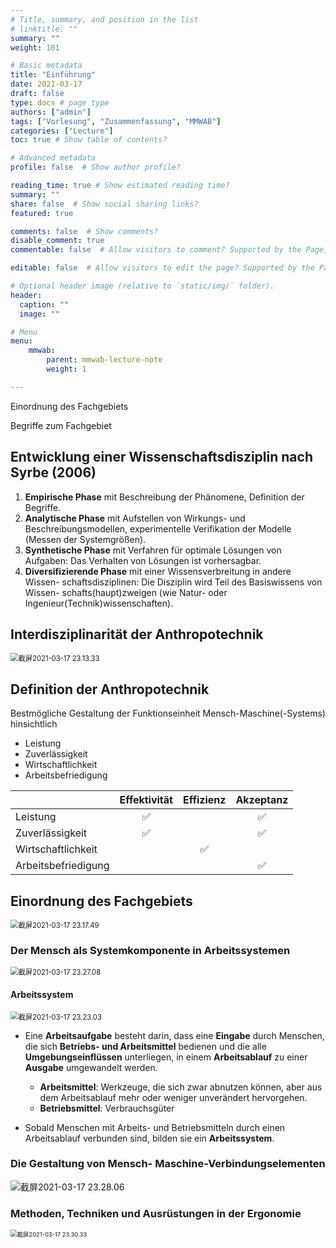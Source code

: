 ```yaml
---
# Title, summary, and position in the list
# linktitle: ""
summary: ""
weight: 101

# Basic metadata
title: "Einführung"
date: 2021-03-17
draft: false
type: docs # page type
authors: ["admin"]
tags: ["Vorlesung", "Zusammenfassung", "MMWAB"]
categories: ["Lecture"]
toc: true # Show table of contents?

# Advanced metadata
profile: false  # Show author profile?

reading_time: true # Show estimated reading time?
summary: ""
share: false  # Show social sharing links?
featured: true

comments: false  # Show comments?
disable_comment: true
commentable: false  # Allow visitors to comment? Supported by the Page, Post, and Docs content types.

editable: false  # Allow visitors to edit the page? Supported by the Page, Post, and Docs content types.

# Optional header image (relative to `static/img/` folder).
header:
  caption: ""
  image: ""

# Menu
menu: 
    mmwab:
        parent: mmwab-lecture-note
        weight: 1

---
```


Einordnung des Fachgebiets

Begriffe zum Fachgebiet

## Entwicklung einer Wissenschaftsdisziplin nach Syrbe (2006)

1. **Empirische Phase** mit Beschreibung der Phänomene, Definition der Begriffe.
2. **Analytische Phase** mit Aufstellen von Wirkungs- und Beschreibungsmodellen, experimentelle Verifikation der Modelle (Messen der Systemgrößen).
3. **Synthetische Phase** mit Verfahren für optimale Lösungen von Aufgaben: Das Verhalten von Lösungen ist vorhersagbar.
4. **Diversifizierende Phase** mit einer Wissensverbreitung in andere Wissen- schaftsdisziplinen: Die Disziplin wird Teil des Basiswissens von Wissen- schafts(haupt)zweigen (wie Natur- oder Ingenieur(Technik)wissenschaften).

## Interdisziplinarität der Anthropotechnik

<img src="https://raw.githubusercontent.com/EckoTan0804/upic-repo/master/uPic/截屏2021-03-17%2023.13.33.png" alt="截屏2021-03-17 23.13.33" style="zoom:80%;" />

## Definition der Anthropotechnik

Bestmögliche Gestaltung der Funktionseinheit Mensch-Maschine(-Systems) hinsichtlich

- Leistung
- Zuverlässigkeit
- Wirtschaftlichkeit
- Arbeitsbefriedigung

|                     | Effektivität | Effizienz | Akzeptanz |
| ------------------- | :----------: | :-------: | :-------: |
| Leistung            |      ✅       |           |     ✅     |
| Zuverlässigkeit     |      ✅       |           |     ✅     |
| Wirtschaftlichkeit  |              |     ✅     |           |
| Arbeitsbefriedigung |              |           |     ✅     |

## Einordnung des Fachgebiets

<img src="https://raw.githubusercontent.com/EckoTan0804/upic-repo/master/uPic/截屏2021-03-17%2023.17.49.png" alt="截屏2021-03-17 23.17.49" style="zoom:80%;" />

### Der Mensch als Systemkomponente in Arbeitssystemen

<img src="https://raw.githubusercontent.com/EckoTan0804/upic-repo/master/uPic/截屏2021-03-17%2023.27.08.png" alt="截屏2021-03-17 23.27.08" style="zoom:80%;" />

#### Arbeitssystem

<img src="https://raw.githubusercontent.com/EckoTan0804/upic-repo/master/uPic/截屏2021-03-17%2023.23.03.png" alt="截屏2021-03-17 23.23.03" style="zoom:80%;" />

- Eine **Arbeitsaufgabe** besteht darin, dass eine **Eingabe** durch Menschen, die sich **Betriebs- und Arbeitsmittel** bedienen und die alle **Umgebungseinflüssen** unterliegen, in einem **Arbeitsablauf** zu einer **Ausgabe** umgewandelt werden.
  - **Arbeitsmittel**: Werkzeuge, die sich zwar abnutzen können, aber aus dem Arbeitsablauf mehr oder weniger unverändert hervorgehen.
  - **Betriebsmittel**: Verbrauchsgüter

- Sobald Menschen mit Arbeits- und Betriebsmitteln durch einen Arbeitsablauf verbunden sind, bilden sie ein **Arbeitssystem**.

### Die Gestaltung von Mensch- Maschine-Verbindungselementen

![截屏2021-03-17 23.28.06](https://raw.githubusercontent.com/EckoTan0804/upic-repo/master/uPic/截屏2021-03-17%2023.28.06.png)

### Methoden, Techniken und Ausrüstungen in der Ergonomie

<img src="https://raw.githubusercontent.com/EckoTan0804/upic-repo/master/uPic/截屏2021-03-17%2023.30.33.png" alt="截屏2021-03-17 23.30.33" style="zoom:67%;" />